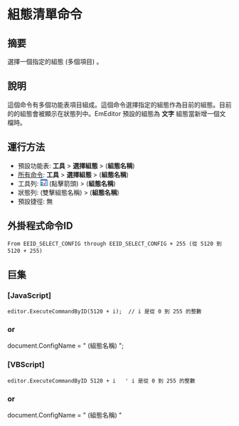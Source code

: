 # 組態清單命令

## 摘要

選擇一個指定的組態 (多個項目) 。

## 說明

這個命令有多個功能表項目組成。這個命令選擇指定的組態作為目前的組態。目前的的組態會被顯示在狀態列中。EmEditor 預設的組態為 **文字** 組態當新增一個文檔時。

## 運行方法

- 預設功能表: **工具** \> **選擇組態** \> (**組態名稱**)
- [所有命令](all_commands): **工具** >
**選擇組態** \> (**組態名稱**)
- 工具列: ![](../../images/configpopup.png) (點擊箭頭) \> (**組態名稱**)
- 狀態列: (雙擊組態名稱) \> (**組態名稱**)
- 預設捷徑: 無

## 外掛程式命令ID

```
From EEID_SELECT_CONFIG through EEID_SELECT_CONFIG + 255 (從 5120 到 5120 + 255)
```

## 巨集

### \[JavaScript\]

```
editor.ExecuteCommandByID(5120 + i);  // i 是從 0 到 255 的整數
```

### or

document.ConfigName = " (組態名稱) ";

### \[VBScript\]

```
editor.ExecuteCommandByID 5120 + i   ' i 是從 0 到 255 的整數
```

### or

document.ConfigName = " (組態名稱) "
